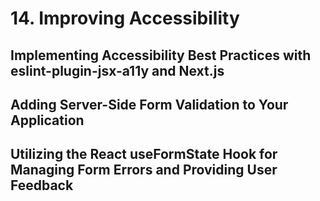 # 14. Improving Accessibility

## Implementing Accessibility Best Practices with eslint-plugin-jsx-a11y and Next.js

## Adding Server-Side Form Validation to Your Application

## Utilizing the React useFormState Hook for Managing Form Errors and Providing User Feedback
